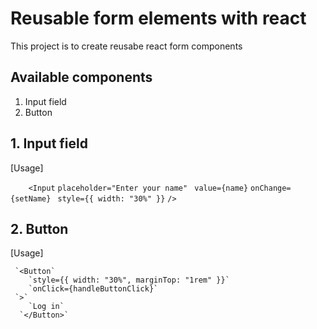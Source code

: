 # Reusable form elements with react

This project is to create reusabe react form components

## Available components

1. Input field
2. Button

## 1. Input field

[Usage]

`    <Input`
        `placeholder="Enter your name"`
       ` value={name}`
        `onChange={setName}`
       ` style={{ width: "30%" }}`
      `/>` 
## 2. Button

[Usage]

     `<Button`
        `style={{ width: "30%", marginTop: "1rem" }}`
        `onClick={handleButtonClick}`
     `>`
        `Log in`
      `</Button>`
